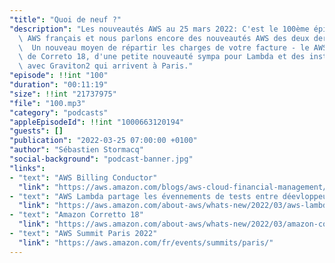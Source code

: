 ```yaml
---
"title": "Quoi de neuf ?"
"description": "Les nouveautés AWS au 25 mars 2022: C'est le 100ème épisode du podcast\
  \ AWS français et nous parlons encore des nouveautés AWS des deux dernières semaines.\
  \  Un nouveau moyen de répartir les charges de votre facture - le AWS Billing Conductor,\
  \ de Correto 18, d'une petite nouveauté sympa pour Lambda et des instances Aurora\
  \ avec Graviton2 qui arrivent à Paris."
"episode": !!int "100"
"duration": "00:11:19"
"size": !!int "21737975"
"file": "100.mp3"
"category": "podcasts"
"appleEpisodeId": !!int "1000663120194"
"guests": []
"publication": "2022-03-25 07:00:00 +0100"
"author": "Sébastien Stormacq"
"social-background": "podcast-banner.jpg"
"links":
- "text": "AWS Billing Conductor"
  "link": "https://aws.amazon.com/blogs/aws-cloud-financial-management/getting-started-with-aws-billing-conductor/"
- "text": "AWS Lambda partage les évennements de tests entre déevloppeurs"
  "link": "https://aws.amazon.com/about-aws/whats-new/2022/03/aws-lambda-console-test-events/"
- "text": "Amazon Corretto 18"
  "link": "https://aws.amazon.com/about-aws/whats-new/2022/03/amazon-corretto-18/"
- "text": "AWS Summit Paris 2022"
  "link": "https://aws.amazon.com/fr/events/summits/paris/"
---
```

